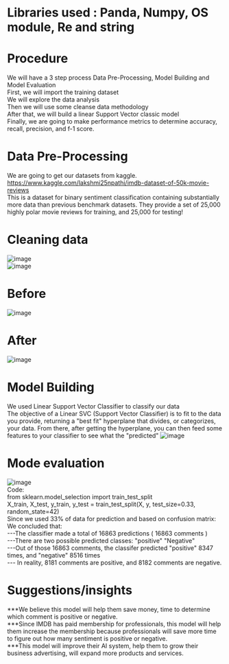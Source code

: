 #  Libraries used :   Panda, Numpy, OS module, Re and string
# Procedure 
We will have a  3 step process    Data Pre-Processing, Model Building and Model Evaluation  
First, we will import the training dataset  
We will explore the data analysis  
Then we will use some cleanse data methodology   
After that, we will build a linear Support Vector classic model  
Finally, we  are going to make performance metrics to determine accuracy, recall, precision, and f-1 score.   
# Data Pre-Processing 	
We are going to get our datasets from kaggle.   
https://www.kaggle.com/lakshmi25npathi/imdb-dataset-of-50k-movie-reviews  
This is a dataset for binary sentiment classification containing substantially more data than previous benchmark datasets. They provide a set of 25,000 highly polar movie reviews for training, and 25,000 for testing!
# Cleaning data
![image](https://user-images.githubusercontent.com/99052999/153985326-cbd3969e-bfa9-4146-9a84-b039ccdcfab5.png)  
![image](https://user-images.githubusercontent.com/99052999/153985333-aeeeeaa2-925b-47f7-9ea6-88701a58f67d.png)

# Before
![image](https://user-images.githubusercontent.com/99052999/153985392-5a7f7d3d-8c99-48bc-a84f-a917afa80e4e.png)
# After
![image](https://user-images.githubusercontent.com/99052999/153985400-d12fb171-9a55-477f-b2b2-2c3e783139c9.png)
# Model Building 
We used Linear Support Vector Classifier to classify our data  
The objective of a Linear SVC (Support Vector Classifier) is to fit to the data you provide, returning a "best fit" hyperplane that divides, or categorizes, your data. From there, after getting the hyperplane, you can then feed some features to your classifier to see what the "predicted" 
![image](https://user-images.githubusercontent.com/99052999/153985248-09792c6d-cc8c-4735-a400-6d34a581f035.png)
# Mode evaluation
![image](https://user-images.githubusercontent.com/99052999/153985453-c6975bc6-2d04-401e-bf36-5de7fd0b806d.png)  
Code:   
from sklearn.model_selection import train_test_split  
X_train, X_test, y_train, y_test = train_test_split(X, y, test_size=0.33, random_state=42)  
Since we used 33% of data for prediction and based on confusion matrix:  
We concluded that:  
---The classifier made a total of 16863 predictions ( 16863 comments )  
---There are two possible predicted classes: "positive" "Negative"  
---Out of those 16863 comments, the classifer predicted "positive" 8347 times, and "negative" 8516 times  
--- In reality, 8181 comments are positive, and 8182 comments are negative.   
# Suggestions/insights 
***We believe this model will help them save money, time to determine which comment is positive or negative.     
***Since IMDB has paid membership for professionals, this model will help them increase the membership because professionals will save more time to figure out how many sentiment is positive or negative.     
***This model will improve their AI system, help them to grow their business advertising, will expand  more products and services.    




